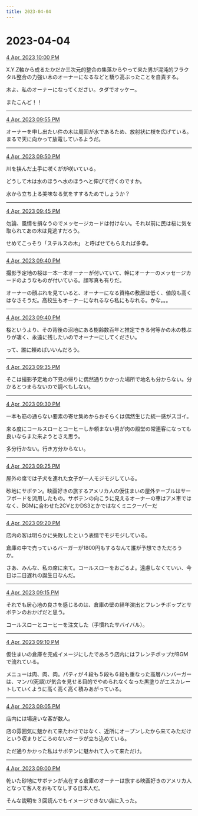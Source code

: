 ```yaml
---
title: 2023-04-04
---
```

# 2023-04-04

[4 Apr, 2023 10:00 PM](https://twitter.com/hirasawa/status/1643236991587475457#m)

X.Y.Z軸から成るたかだか三次元的整合の集落からやって来た男が混沌的フラクタル整合の力強い木のオーナーになるなどと驕り高ぶったことを自責する。

木よ、私のオーナーになってください。タダでオッケー。

またこんど！！

---

[4 Apr, 2023 09:55 PM](https://twitter.com/hirasawa/status/1643235720205664256#m)

オーナーを申し出たい件の木は周囲が水であるため、放射状に枝を広げている。まるで天に向かって放電しているようだ。

---

[4 Apr, 2023 09:50 PM](https://twitter.com/hirasawa/status/1643234462287773697#m)

川を挟んだ土手に咲くがが咲いている。

どうして木は水のほうへ水のほうへと伸びて行くのですか。

水から立ち上る美味なる気をすするためでしょうか？

---

[4 Apr, 2023 09:45 PM](https://twitter.com/hirasawa/status/1643233203967209472#m)

勿論、風情を損なうのでメッセージカードは付けない。それ以前に民は桜に気を取られてあの木は見逃すだろう。

せめてこっそり「ステルスの木」
と呼ばせてもらえれば多幸。

---

[4 Apr, 2023 09:40 PM](https://twitter.com/hirasawa/status/1643231945789194242#m)

撮影予定地の桜は一本一本オーナーが付いていて、幹にオーナーのメッセージカードのようなものが付いている。顔写真も有りだ。

オーナーの顔ぶれを見ていると、オーナーになる資格の敷居は低く、値段も高くはなさそうだ。高校生もオーナーになれるなら私にもなれる。かな。。。

---

[4 Apr, 2023 09:40 PM](https://twitter.com/hirasawa/status/1643231945432915969#m)

桜というより、その背後の沼地にある樹齢数百年と推定できる何等かの木の枝ぶりが凄く、永遠に残したいのでオーナーにしてください。

って、誰に頼めばいいんだろう。

---

[4 Apr, 2023 09:35 PM](https://twitter.com/hirasawa/status/1643230687388942342#m)

そこは撮影予定地の下見の帰りに偶然通りかかった場所で地名も分からない。分かるとつまらないので調べもしない。

---

[4 Apr, 2023 09:30 PM](https://twitter.com/hirasawa/status/1643229430792310785#m)

一本も筋の通らない要素の寄せ集めからおそらくは偶然生じた統一感がスゴイ。

来る度にコールスローとコーヒーしか頼まない男が肉の殿堂の常連客になっても良いならまた来ようとさえ思う。

多分行かない。行き方分からない。

---

[4 Apr, 2023 09:25 PM](https://twitter.com/hirasawa/status/1643228170554953731#m)

屋外の席では子犬を連れた女子が一人モジモジしている。

砂地にサボテン。映画好きの旅するアメリカ人の仮住まいの屋外テーブルはサーフボードを流用したもの。サボテンの向こうに見えるオーナーの車はアメ車ではなく、BGMに合わせた2CVとかDS3とかではなくミニクーパーだ

---

[4 Apr, 2023 09:20 PM](https://twitter.com/hirasawa/status/1643226912636952577#m)

店内の客は明らかに失敗したという表情でモジモジしている。

倉庫の中で売っているバーガーが1800円もするなんて誰が予想できただろうか。

さあ、みんな、私の席に来て。コールスローをおごるよ。遠慮しなくていい、今日は二日遅れの誕生日なんだ。

---

[4 Apr, 2023 09:15 PM](https://twitter.com/hirasawa/status/1643225654195003393#m)

それでも居心地の良さを感じるのは、倉庫の壁の経年演出とフレンチポップとサボテンのおかげだと思う。

コールスローとコーヒーを注文した（手慣れたサバイバル）。

---

[4 Apr, 2023 09:10 PM](https://twitter.com/hirasawa/status/1643224395652169729#m)

仮住まいの倉庫を完成イメージにしたであろう店内にはフレンチポップがBGMで流れている。

メニューは肉、肉、肉。パティが４段も５段も６段も重なった高層ハンバーガーは、マンバ(死語)が気合を見せる目的でやめられなくなった黒塗りがエスカレートしていくように高く高く高く積みあがっている。

---

[4 Apr, 2023 09:05 PM](https://twitter.com/hirasawa/status/1643223138598289408#m)

店内には場違いな客が数人。

店の雰囲気に魅かれて来たわけではなく、近所にオープンしたから来てみただけという収まりどころのないオーラが立ち込めている。

ただ通りかかった私はサボテンに魅かれて入って来ただけ。

---

[4 Apr, 2023 09:00 PM](https://twitter.com/hirasawa/status/1643221882525630464#m)

乾いた砂地にサボテンが点在する倉庫のオーナーは旅する映画好きのアメリカ人となって客人をおもてなしする日本人だ。

そんな説明を３回読んでもイメージできない店に入った。

---

